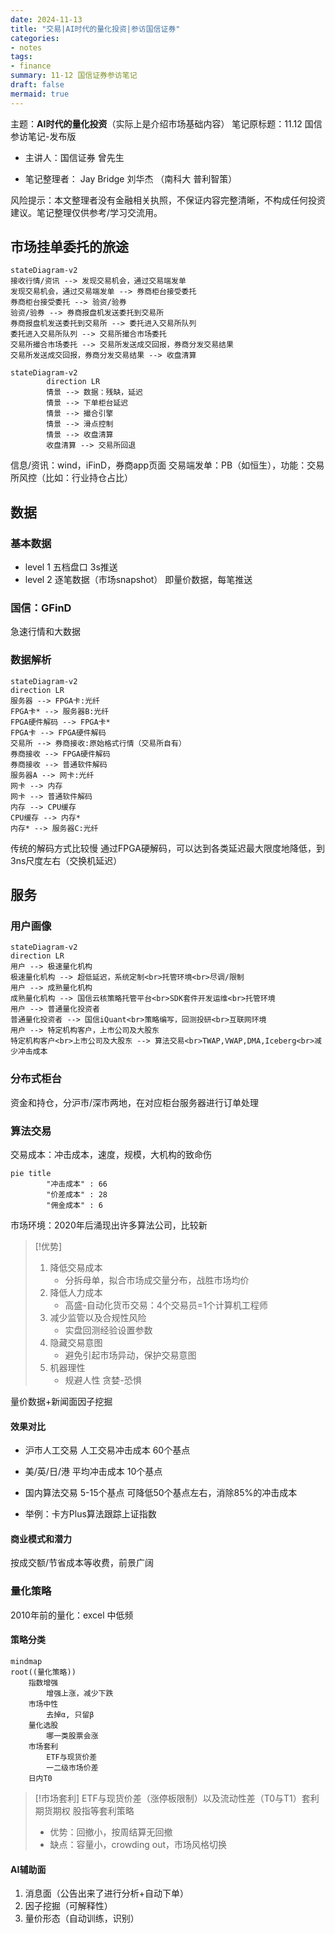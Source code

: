 ```yaml
---
date: 2024-11-13
title: "交易|AI时代的量化投资|参访国信证券"
categories: 
- notes
tags: 
- finance
summary: 11-12 国信证券参访笔记 
draft: false
mermaid: true
---
```


主题：**AI时代的量化投资**（实际上是介绍市场基础内容）
笔记原标题：11.12 国信参访笔记-发布版

- 主讲人：国信证券 曾先生

- 笔记整理者： Jay Bridge 刘华杰 （南科大 普利智策）

风险提示：本文整理者没有金融相关执照，不保证内容完整清晰，不构成任何投资建议。笔记整理仅供参考/学习交流用。

## 市场挂单委托的旅途

```mermaid
stateDiagram-v2
接收行情/资讯 --> 发现交易机会，通过交易端发单
发现交易机会，通过交易端发单 --> 券商柜台接受委托
券商柜台接受委托 --> 验资/验券
验资/验券 --> 券商报盘机发送委托到交易所
券商报盘机发送委托到交易所 --> 委托进入交易所队列
委托进入交易所队列 --> 交易所撮合市场委托
交易所撮合市场委托 --> 交易所发送成交回报，券商分发交易结果
交易所发送成交回报，券商分发交易结果 --> 收盘清算

```

```mermaid
stateDiagram-v2
        direction LR
		情景 --> 数据：残缺，延迟
        情景 --> 下单柜台延迟
		情景 --> 撮合引擎
        情景 --> 滑点控制
        情景 --> 收盘清算
        收盘清算 --> 交易所回退
```

信息/资讯：wind，iFinD，券商app页面
交易端发单：PB（如恒生），功能：交易所风控（比如：行业持仓占比）

## 数据

### 基本数据

- level 1 五档盘口 3s推送
- level 2 逐笔数据（市场snapshot） 即量价数据，每笔推送

### 国信：GFinD

急速行情和大数据

### 数据解析

```mermaid
stateDiagram-v2
direction LR
服务器 --> FPGA卡:光纤 
FPGA卡* --> 服务器B:光纤
FPGA硬件解码 --> FPGA卡*
FPGA卡 --> FPGA硬件解码
交易所 --> 券商接收:原始格式行情（交易所自有）
券商接收 --> FPGA硬件解码
券商接收 --> 普通软件解码
服务器A --> 网卡:光纤
网卡 --> 内存
网卡 --> 普通软件解码
内存 --> CPU缓存
CPU缓存 --> 内存*
内存* --> 服务器C:光纤
```

传统的解码方式比较慢
通过FPGA硬解码，可以达到各类延迟最大限度地降低，到3ns尺度左右（交换机延迟）

## 服务

### 用户画像

```mermaid
stateDiagram-v2
direction LR
用户 --> 极速量化机构
极速量化机构 --> 超低延迟，系统定制<br>托管环境<br>尽调/限制
用户 --> 成熟量化机构
成熟量化机构 --> 国信云核策略托管平台<br>SDK套件开发运维<br>托管环境
用户 --> 普通量化投资者
普通量化投资者 --> 国信iQuant<br>策略编写，回测投研<br>互联网环境
用户 --> 特定机构客户，上市公司及大股东
特定机构客户<br>上市公司及大股东 --> 算法交易<br>TWAP,VWAP,DMA,Iceberg<br>减少冲击成本
```

### 分布式柜台

资金和持仓，分沪市/深市两地，在对应柜台服务器进行订单处理

### 算法交易

交易成本：冲击成本，速度，规模，大机构的致命伤

```mermaid
pie title 
        "冲击成本" : 66
        "价差成本" : 28
        "佣金成本" : 6

```

市场环境：2020年后涌现出许多算法公司，比较新

>[!优势]
>1. 降低交易成本 
>    - 分拆母单，拟合市场成交量分布，战胜市场均价
>2. 降低人力成本
>    - 高盛-自动化货币交易：4个交易员=1个计算机工程师
>3. 减少监管以及合规性风险
>    - 实盘回测经验设置参数
>4. 隐藏交易意图
>    - 避免引起市场异动，保护交易意图
>5. 机器理性
>    - 规避人性 贪婪-恐惧

量价数据+新闻面因子挖掘

#### 效果对比

- 沪市人工交易 人工交易冲击成本 60个基点
- 美/英/日/港 平均冲击成本 10个基点
- 国内算法交易 5-15个基点
    可降低50个基点左右，消除85%的冲击成本

- 举例：卡方Plus算法跟踪上证指数

#### 商业模式和潜力

按成交额/节省成本等收费，前景广阔

### 量化策略

2010年前的量化：excel 中低频

#### 策略分类

```mermaid
mindmap
root((量化策略))
    指数增强
        增强上涨，减少下跌
    市场中性
        去掉α, 只留β
    量化选股
        哪一类股票会涨
    市场套利
        ETF与现货价差
        一二级市场价差
    日内T0
```

>[!市场套利]
>ETF与现货价差（涨停板限制）以及流动性差（T0与T1）套利
>期货期权 股指等套利策略
>- 优势：回撤小，按周结算无回撤
>- 缺点：容量小，crowding out，市场风格切换

#### AI辅助面

1. 消息面（公告出来了进行分析+自动下单）
2. 因子挖掘（可解释性）
3. 量价形态（自动训练，识别）

